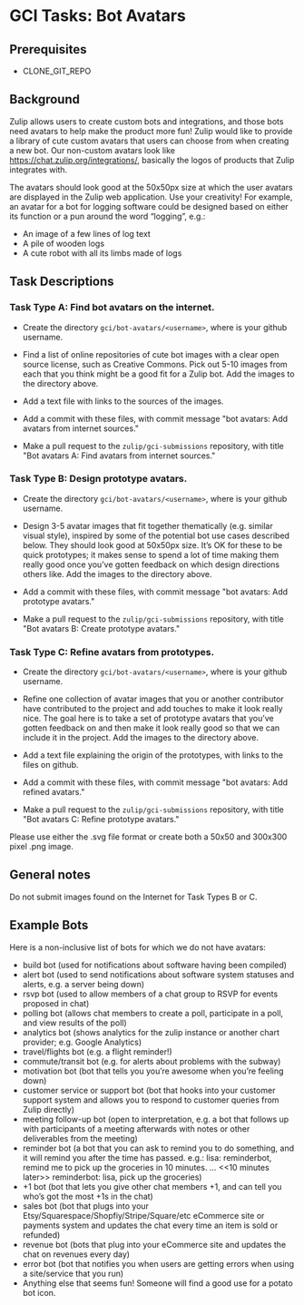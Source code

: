 # GCI Tasks: Bot Avatars

## Prerequisites

* CLONE_GIT_REPO

## Background

Zulip allows users to create custom bots and integrations, and those bots
need avatars to help make the product more fun!  Zulip would like to provide
a library of cute custom avatars that users can choose from when creating
a new bot.  Our non-custom avatars look like https://chat.zulip.org/integrations/,
basically the logos of products that Zulip integrates with.

The avatars should look good at the 50x50px size at which the user avatars
are displayed in the Zulip web application.  Use your creativity!  For example,
an avatar for a bot for logging software could be designed based on either
its function or a pun around the word “logging”, e.g.:

* An image of a few lines of log text
* A pile of wooden logs
* A cute robot with all its limbs made of logs

## Task Descriptions

### Task Type A: Find bot avatars on the internet.

* Create the directory `gci/bot-avatars/<username>`, where <username> is
  your github username.

* Find a list of online repositories of cute bot images with a clear open source
  license, such as Creative Commons. Pick out 5-10 images from each that you think
  might be a good fit for a Zulip bot. Add the images to the directory above.

* Add a text file with links to the sources of the images.

* Add a commit with these files, with commit message "bot avatars: Add
  avatars from internet sources."

* Make a pull request to the `zulip/gci-submissions` repository, with title
  "Bot avatars A: Find avatars from internet sources."

### Task Type B: Design prototype avatars.

* Create the directory `gci/bot-avatars/<username>`, where <username> is
  your github username.

* Design 3-5 avatar images that fit together thematically (e.g. similar visual style),
  inspired by some of the potential bot use cases described below.  They should look
  good at 50x50px size. It’s OK for these to be quick prototypes; it makes sense
  to spend a lot of time making them really good once you’ve gotten feedback on which
  design directions others like. Add the images to the directory above.

* Add a commit with these files, with commit message "bot avatars: Add
  prototype avatars."

* Make a pull request to the `zulip/gci-submissions` repository, with title
  "Bot avatars B: Create prototype avatars."

### Task Type C: Refine avatars from prototypes.

* Create the directory `gci/bot-avatars/<username>`, where <username> is
  your github username.

* Refine one collection of avatar images that you or another contributor have
  contributed to the project and add touches to make it look really nice.  The goal
  here is to take a set of prototype avatars that you’ve gotten feedback on and
  then make it look really good so that we can include it in the project. Add the
  images to the directory above.

* Add a text file explaining the origin of the prototypes, with links to
  the files on github.

* Add a commit with these files, with commit message "bot avatars: Add refined
  avatars."

* Make a pull request to the `zulip/gci-submissions` repository, with title
  "Bot avatars C: Refine prototype avatars."

Please use either the .svg file format or create both a 50x50 and 300x300 pixel .png image.

## General notes

Do not submit images found on the Internet for Task Types B or C.

## Example Bots

Here is a non-inclusive list of bots for which we do not have avatars:

- build bot (used for notifications about software having been compiled)
- alert bot (used to send notifications about software system statuses and alerts, e.g. a server being down)
- rsvp bot (used to allow members of a chat group to RSVP for events proposed in chat)
- polling bot (allows chat members to create a poll, participate in a poll, and view results of the poll)
- analytics bot (shows analytics for the zulip instance or another chart provider; e.g. Google Analytics)
- travel/flights bot (e.g. a flight reminder!)
- commute/transit bot (e.g. for alerts about problems with the subway)
- motivation bot (bot that tells you you’re awesome when you’re feeling down)
- customer service or support bot (bot that hooks into your customer support system
  and allows you to respond to customer queries from Zulip directly)
- meeting follow-up bot (open to interpretation, e.g. a bot that follows up
  with participants of a meeting afterwards with notes or other deliverables from the meeting)
- reminder bot (a bot that you can ask to remind you to do something, and it will
  remind you after the time has passed.
  e.g.: lisa: reminderbot, remind me to pick up the groceries in 10 minutes.
  … <<10 minutes later>>
  reminderbot: lisa, pick up the groceries)
- +1 bot (bot that lets you give other chat members +1, and can tell you who’s got the most +1s in the chat)
- sales bot (bot that plugs into your Etsy/Squarespace/Shopfiy/Stripe/Square/etc
  eCommerce site or payments system and updates the chat every time an item is
  sold or refunded)
- revenue bot (bots that plug into your eCommerce site and updates the chat on
  revenues every day)
- error bot (bot that notifies you when users are getting errors when using a site/service that you run)
- Anything else that seems fun! Someone will find a good use for a potato bot icon.
